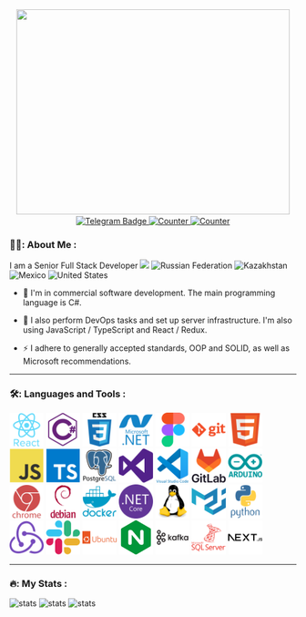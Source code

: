 <div id="header" align="center">
  <img src="https://raw.githubusercontent.com/bvdcode/bvdcode/main/xWONWoL5H4jqRwdTt3cN8drmA472nQnM.webp" width=480px height=360px />
  <div id="badges">
  <a href="https://t.me/belovadik">
    <img src="https://img.shields.io/badge/Telegram-blue?logo=telegram&logoColor=white&style=for-the-badge" alt="Telegram Badge" height=30px />
    <img src="https://komarev.com/ghpvc/?username=bvdcode&style=flat-square&color=green" alt="Counter" height=30px />
  </a>
  <a href="https://gitlab.com/bvd97">
    <img src="https://img.shields.io/static/v1?label=GitLab&message=bvd97&color=orange&style=for-the-badge" alt="Counter" height=30px />
  </a>
</div>
</div>

### 👨‍💻: About Me :

I am a Senior Full Stack Developer <img src="https://media.giphy.com/media/WUlplcMpOCEmTGBtBW/giphy.gif" width="30"> ![Russian Federation](https://raw.githubusercontent.com/stevenrskelton/flag-icon/master/png/16/country-4x3/ru.png "Russian Federation") ![Kazakhstan](https://raw.githubusercontent.com/stevenrskelton/flag-icon/master/png/16/country-4x3/kz.png "kazakhstan") ![Mexico](https://raw.githubusercontent.com/stevenrskelton/flag-icon/master/png/16/country-4x3/mx.png "Mexico") ![United States](https://raw.githubusercontent.com/stevenrskelton/flag-icon/master/png/16/country-4x3/us.png "United States")

- :telescope: I'm in commercial software development. The main programming language is C#.

- :seedling: I also perform DevOps tasks and set up server infrastructure. I'm also using JavaScript / TypeScript and React / Redux.

- :zap: I adhere to generally accepted standards, OOP and SOLID, as well as Microsoft recommendations.

---

### 🛠️: Languages and Tools :

<div>
  <img src="https://raw.githubusercontent.com/devicons/devicon/master/icons/react/react-original-wordmark.svg" title="React" alt="React" width="60" height="60" />
  <img src="https://raw.githubusercontent.com/devicons/devicon/master/icons/csharp/csharp-line.svg" title="csharp" alt="csharp" width="60" height="60" />
  <img src="https://raw.githubusercontent.com/devicons/devicon/master/icons/css3/css3-original-wordmark.svg" title="css3" alt="css3" width="60" height="60" />
  <img src="https://raw.githubusercontent.com/devicons/devicon/master/icons/dot-net/dot-net-plain-wordmark.svg" title="dot-net" alt="dot-net" width="60" height="60" />
  <img src="https://raw.githubusercontent.com/devicons/devicon/master/icons/figma/figma-original.svg" title="figma" alt="figma" width="60" height="60" />
  <img src="https://raw.githubusercontent.com/devicons/devicon/master/icons/git/git-plain-wordmark.svg" title="git" alt="git " width="60" height="60" />
  <img src="https://raw.githubusercontent.com/devicons/devicon/master/icons/html5/html5-original.svg" title="HTML5" alt="HTML" width="60" height="60" />
  <img src="https://raw.githubusercontent.com/devicons/devicon/master/icons/javascript/javascript-original.svg" title="JavaScript" alt="JavaScript" width="60" height="60" />
  <img src="https://raw.githubusercontent.com/devicons/devicon/master/icons/typescript/typescript-original.svg" title="TypeScript" alt="TypeScript" width="60" height="60" />  
  <img src="https://raw.githubusercontent.com/devicons/devicon/master/icons/postgresql/postgresql-original-wordmark.svg" title="postgresql" alt="postgresql" width="60" height="60" />
  <img src="https://raw.githubusercontent.com/devicons/devicon/master/icons/visualstudio/visualstudio-plain.svg" title="visualstudio"  alt="visualstudio" width="60" height="60" />
  <img src="https://raw.githubusercontent.com/devicons/devicon/master/icons/vscode/vscode-original-wordmark.svg" title="vscode" alt="vscode" width="60" height="60" />
  <img src="https://raw.githubusercontent.com/devicons/devicon/master/icons/gitlab/gitlab-original-wordmark.svg" title="gitlab" alt="gitlab" width="60" height="60" />
  <img src="https://raw.githubusercontent.com/devicons/devicon/master/icons/arduino/arduino-original-wordmark.svg" title="arduino" alt="arduino" width="60" height="60" />
  <img src="https://raw.githubusercontent.com/devicons/devicon/master/icons/chrome/chrome-plain-wordmark.svg" title="chrome" alt="chrome" width="60" height="60" />
  <img src="https://raw.githubusercontent.com/devicons/devicon/master/icons/debian/debian-plain-wordmark.svg" title="debian" alt="debian" width="60" height="60" />
  <img src="https://raw.githubusercontent.com/devicons/devicon/master/icons/docker/docker-plain-wordmark.svg" title="docker" alt="docker" width="60" height="60" />
  <img src="https://raw.githubusercontent.com/devicons/devicon/master/icons/dotnetcore/dotnetcore-original.svg" title="dotnetcore" alt="dotnetcore" width="60" height="60" />
  <img src="https://raw.githubusercontent.com/devicons/devicon/master/icons/linux/linux-original.svg" title="linux" alt="linux" width="60" height="60" />
  <img src="https://raw.githubusercontent.com/devicons/devicon/master/icons/materialui/materialui-original.svg" title="materialui" alt="materialui" width="60" height="60" />
  <img src="https://raw.githubusercontent.com/devicons/devicon/master/icons/python/python-original-wordmark.svg" title="python" alt="python" width="60" height="60" />
  <img src="https://raw.githubusercontent.com/devicons/devicon/master/icons/redux/redux-original.svg" title="redux" alt="redux" width="60" height="60" />
  <img src="https://raw.githubusercontent.com/devicons/devicon/master/icons/slack/slack-original.svg" title="slack" alt="slack" width="60" height="60" />
  <img src="https://raw.githubusercontent.com/devicons/devicon/master/icons/ubuntu/ubuntu-plain-wordmark.svg" title="ubuntu" alt="ubuntu" width="60" height="60" />
  <img src="https://raw.githubusercontent.com/devicons/devicon/master/icons/nginx/nginx-original.svg" title="nginx" alt="nginx" width="60" height="60" />
  
  <img src="https://raw.githubusercontent.com/devicons/devicon/master/icons/apachekafka/apachekafka-original-wordmark.svg" title="kafka" alt="kafka" width="60" height="60" />
  <img src="https://raw.githubusercontent.com/devicons/devicon/master/icons/microsoftsqlserver/microsoftsqlserver-plain-wordmark.svg" title="microsoftsqlserver" alt="microsoftsqlserver" width="60" height="60" />
  <img src="https://raw.githubusercontent.com/devicons/devicon/master/icons/nextjs/nextjs-original-wordmark.svg" title="nextjs" alt="nextjs" width="60" height="60" />
  
</div>

---

### 🔥: My Stats :
<div>
<img src="https://github-readme-stats-alirezanet.vercel.app/api?username=bvdcode&show_icons=true&theme=tokyonight" title="stats" alt="stats" width="400px" height="300px" />
<img src="http://github-readme-streak-stats.herokuapp.com?user=bvdcode&theme=dark&background=000000" title="stats" alt="stats" width="400px" height="300px" />
<img src="https://github-readme-stats.vercel.app/api/top-langs/?username=bvdcode&theme=dark&background=000000" title="stats" alt="stats" width="800px" height="300px" />
</div>
